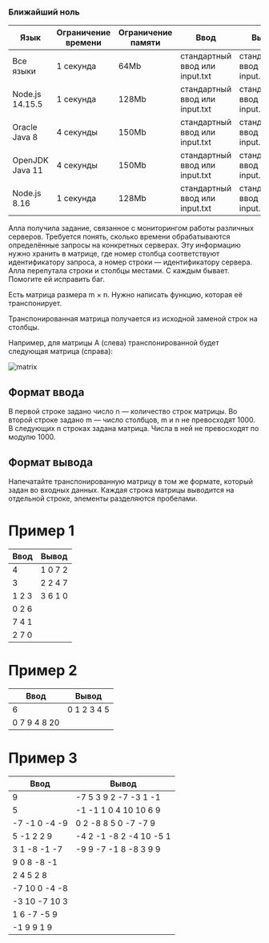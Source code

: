 ### Ближайший ноль

| Язык            | Ограничение времени | Ограничение памяти | Ввод                           | Вывод                          |
| --------------- | ------------------- | ------------------ | ------------------------------ | ------------------------------ |
| Все языки       | 1 секунда           | 64Mb               | стандартный ввод или input.txt | стандартный ввод или input.txt |
| Node.js 14.15.5 | 1 секунда           | 128Mb              | стандартный ввод или input.txt | стандартный ввод или input.txt |
| Oracle Java 8   | 4 секунды           | 150Mb              | стандартный ввод или input.txt | стандартный ввод или input.txt |
| OpenJDK Java 11 | 4 секунды           | 150Mb              | стандартный ввод или input.txt | стандартный ввод или input.txt |
| Node.js 8.16    | 1 секунда           | 128Mb              | стандартный ввод или input.txt | стандартный ввод или input.txt |

Алла получила задание, связанное с мониторингом работы различных серверов. Требуется понять, сколько времени обрабатываются определённые запросы на конкретных серверах. Эту информацию нужно хранить в матрице, где номер столбца соответствуют идентификатору запроса, а номер строки — идентификатору сервера. Алла перепутала строки и столбцы местами. С каждым бывает. Помогите ей исправить баг.

Есть матрица размера m × n. Нужно написать функцию, которая её транспонирует.

Транспонированная матрица получается из исходной заменой строк на столбцы.

Например, для матрицы А (слева) транспонированной будет следующая матрица (справа):

![matrix](https://contest.yandex.ru/testsys/statement-image?imageId=69ff475b66bdbc91024d48b48ee588d5a58645a20b1433663a9e7981bef14e3d)

## Формат ввода

В первой строке задано число n — количество строк матрицы.
Во второй строке задано m — число столбцов, m и n не превосходят 1000. В следующих n строках задана матрица. Числа в ней не превосходят по модулю 1000.

## Формат вывода

Напечатайте транспонированную матрицу в том же формате, который задан во входных данных. Каждая строка матрицы выводится на отдельной строке, элементы разделяются пробелами.

# Пример 1

| Ввод  | Вывод   |
| ----- | ------- |
| 4     | 1 0 7 2 |
| 3     | 2 2 4 7 |
| 1 2 3 | 3 6 1 0 |
| 0 2 6 |
| 7 4 1 |
| 2 7 0 |

# Пример 2

| Ввод         | Вывод       |
| ------------ | ----------- |
| 6            | 0 1 2 3 4 5 |
| 0 7 9 4 8 20 |

# Пример 3

| Ввод          | Вывод                   |
| ------------- | ----------------------- |
| 9             | -7 5 3 9 2 -7 -3 1 -1   |
| 5             | -1 -1 1 0 4 10 10 6 9   |
| -7 -1 0 -4 -9 | 0 2 -8 8 5 0 -7 -7 9    |
| 5 -1 2 2 9    | -4 2 -1 -8 2 -4 10 -5 1 |
| 3 1 -8 -1 -7  | -9 9 -7 -1 8 -8 3 9 9   |
| 9 0 8 -8 -1   |
| 2 4 5 2 8     |
| -7 10 0 -4 -8 |
| -3 10 -7 10 3 |
| 1 6 -7 -5 9   |
| -1 9 9 1 9    |
